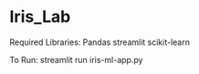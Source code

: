 # Iris_Lab

Required Libraries:
  Pandas
  streamlit
  scikit-learn
  
To Run: 
  streamlit run iris-ml-app.py
